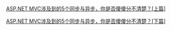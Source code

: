 ﻿[ASP.NET MVC涉及到的5个同步与异步，你是否傻傻分不清楚？[上篇] ](http://www.cnblogs.com/artech/archive/2012/06/21/sync-and-async-01.html)

[ASP.NET MVC涉及到的5个同步与异步，你是否傻傻分不清楚？[下篇] ](http://www.cnblogs.com/artech/archive/2012/06/22/sync-and-async-02.html)

